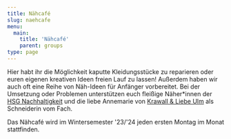 ```yaml
---
title: Nähcafé
slug: naehcafe
menu: 
  main:
    title: 'Nähcafé'
    parent: groups
type: page
---
```

Hier habt ihr die Möglichkeit kaputte Kleidungsstücke zu reparieren oder euren eigenen kreativen Ideen freien Lauf zu lassen! Außerdem haben wir auch oft eine Reihe von Näh-Ideen für Anfänger vorbereitet. Bei der Umsetzung  oder Problemen unterstützen euch fleißige Näher\*innen der [HSG Nachhaltigkeit](https://www.uni-ulm.de/misc/hg-nachhaltigkeit/hsgn/) und die liebe Annemarie von [Krawall & Liebe Ulm](https://krawallundliebe-fairfashion.de/) als Schneiderin vom Fach.

Das Nähcafé wird im Wintersemester '23/'24 jeden ersten Montag im Monat stattfinden.
